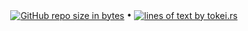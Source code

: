<p align="center">
  <a href="#"><img src="https://img.shields.io/github/repo-size/andry81-stats/svncmd--gh-stats?logo=github" valign="middle" alt="GitHub repo size in bytes" /></a>
• <a href="https://github.com/XAMPPRocky/tokei"><img src="https://tokei.rs/b1/github/andry81-stats/svncmd--gh-stats?category=lines" valign="middle" alt="lines of text by tokei.rs" /></a>
